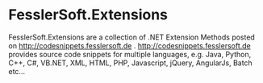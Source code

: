 FesslerSoft.Extensions
==============

FesslerSoft.Extensions are a collection of .NET Extension Methods posted on http://codesnippets.fesslersoft.de .
http://codesnippets.fesslersoft.de provides source code snippets for multiple languages, e.g. Java, Python, C++, C#, VB.NET, XML, HTML, PHP, Javascript, jQuery, AngularJs, Batch etc...